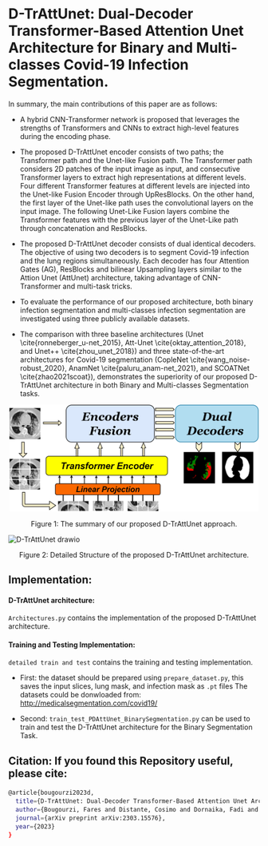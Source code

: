 # D-TrAttUnet: Dual-Decoder Transformer-Based Attention Unet  Architecture for Binary and Multi-classes Covid-19 Infection Segmentation.

In summary, the main contributions of this paper are as follows:

- A hybrid CNN-Transformer network is proposed that leverages the strengths of Transformers and CNNs to extract high-level features during the encoding phase.

- The proposed D-TrAttUnet encoder consists of two paths; the Transformer path and the Unet-like Fusion path. The Transformer path considers 2D patches of the input image as input, and consecutive Transformer layers to extract high representations at different levels. Four different Transformer features at different levels are injected into the Unet-like Fusion Encoder through UpResBlocks. On the other hand, the first layer of the Unet-like path uses the convolutional layers on the input image. The following Unet-Like Fusion layers combine the Transformer features with the previous layer of the Unet-Like path through concatenation and ResBlocks.

- The proposed D-TrAttUnet decoder consists of dual identical decoders. The objective of using two decoders is to segment Covid-19 infection and the lung regions simultaneously. Each decoder has four Attention Gates (AG), ResBlocks and bilinear Upsampling  layers similar to the Attion Unet (AttUnet) architecture, taking advantage of CNN-Transformer and multi-task tricks.


- To evaluate the performance of our proposed architecture, both binary infection segmentation and multi-classes infection segmentation are investigated using three publicly available datasets. 

- The comparison with three baseline architectures (Unet \cite{ronneberger_u-net_2015}, Att-Unet \cite{oktay_attention_2018}, and Unet++ \cite{zhou_unet_2018}) and three state-of-the-art architectures for Covid-19 segmentation (CopleNet \cite{wang_noise-robust_2020}, AnamNet \cite{paluru_anam-net_2021}, and SCOATNet \cite{zhao2021scoat}), demonstrates the superiority of our proposed D-TrAttUnet architecture in both Binary and Multi-classes Segmentation tasks.

 <!-- + ![General drawio (1)](https://user-images.githubusercontent.com/18519110/233785211-8edaf09f-1fef-4b4e-9b76-9870b8bea9a9.png)+ -->
<p align="center">
 <img src="https://github.com/faresbougourzi/D-TrAttUnet/blob/main2/Images/General.png" width="500" hight= "500" />
</p>
<p align="center">
  Figure 1: The summary of our proposed D-TrAttUnet approach.
</p> 

 ![D-TrAttUnet drawio](https://user-images.githubusercontent.com/18519110/233785158-3c28b2c2-5872-42b4-bfb2-f37eb9a2183f.png)


<p align="center">
  Figure 2: Detailed Structure of the proposed D-TrAttUnet architecture.
</p> 

## Implementation:
#### D-TrAttUnet architecture:
``` Architectures.py ``` contains the implementation of the proposed D-TrAttUnet architecture.


#### Training and Testing Implementation:
``` detailed train and test ``` contains the training and testing implementation.

- First: the dataset should be prepared using ``` prepare_dataset.py ```, this saves the input slices, lung mask, and infection mask as ``` .pt ``` files
The datasets could be donwloaded from: http://medicalsegmentation.com/covid19/

- Second:  ``` train_test_PDAttUnet_BinarySegmentation.py ``` can be used to train and test the D-TrAttUnet architecture for the Binary Segmentation Task.


## Citation: If you found this Repository useful, please cite:

```bash
@article{bougourzi2023d,
  title={D-TrAttUnet: Dual-Decoder Transformer-Based Attention Unet Architecture for Binary and Multi-classes Covid-19 Infection Segmentation},
  author={Bougourzi, Fares and Distante, Cosimo and Dornaika, Fadi and Taleb-Ahmed, Abdelmalik},
  journal={arXiv preprint arXiv:2303.15576},
  year={2023}
}
```
 

